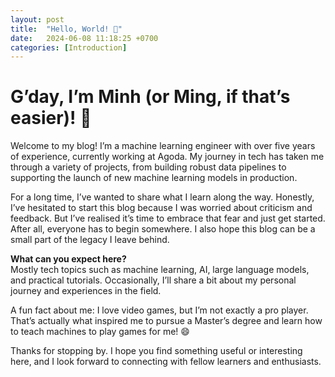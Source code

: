 ```yaml
---
layout: post
title:  "Hello, World! 👋"
date:   2024-06-08 11:18:25 +0700
categories: [Introduction]
---
```


# G’day, I’m Minh (or Ming, if that’s easier)! 👋

Welcome to my blog! I’m a machine learning engineer with over five years of experience, currently working at Agoda. My journey in tech has taken me through a variety of projects, from building robust data pipelines to supporting the launch of new machine learning models in production.

For a long time, I’ve wanted to share what I learn along the way. Honestly, I’ve hesitated to start this blog because I was worried about criticism and feedback. But I’ve realised it’s time to embrace that fear and just get started. After all, everyone has to begin somewhere. I also hope this blog can be a small part of the legacy I leave behind.

**What can you expect here?**  
Mostly tech topics such as machine learning, AI, large language models, and practical tutorials. Occasionally, I’ll share a bit about my personal journey and experiences in the field.

A fun fact about me: I love video games, but I’m not exactly a pro player. That’s actually what inspired me to pursue a Master’s degree and learn how to teach machines to play games for me! 😄

Thanks for stopping by. I hope you find something useful or interesting here, and I look forward to connecting with fellow learners and enthusiasts.
